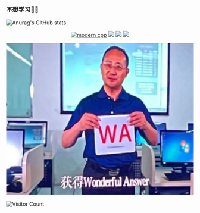 ### 不想学习🤣🤣
![Anurag's GitHub stats](https://github-readme-stats.vercel.app/api?username=Mq-b&show_icons=true&theme=radical)

<div id="img" align=center>
  
[![modern cpp](https://img.shields.io/badge/code-Modern%20Java-blue)](https://learn.microsoft.com/zh-cn/cpp/cpp/welcome-back-to-cpp-modern-cpp) 
![](https://img.shields.io/badge/讨厌-学习-yellow) 
![](https://img.shields.io/badge/性格-开朗-red) 
![](https://img.shields.io/badge/爱好-摄影-red)

</div>

![头像](image/头像.jpg)

![Visitor Count](https://profile-counter.glitch.me/Mq-b/count.svg)
